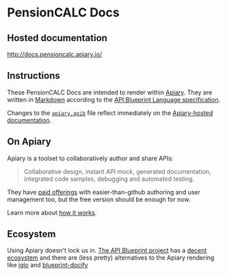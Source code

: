# PensionCALC Docs

## Hosted documentation

http://docs.pensioncalc.apiary.io/

## Instructions

These PensionCALC Docs are intended to render within [Apiary](http://apiary.io/). They are written in [Markdown](https://daringfireball.net/projects/markdown/) according to the [API Blueprint Language specification](https://github.com/apiaryio/api-blueprint/blob/master/API%20Blueprint%20Specification.md).

Changes to the [`apiary.apib`](https://github.com/juliosantos/pension_calc_docs_apiary/blob/master/apiary.apib) file reflect immediately on the [Apiary-hosted documentation](http://docs.pensioncalc.apiary.io/).

## On Apiary

Apiary is a toolset to collaboratively author and share APIs:

> Collaborative design, instant API mock, generated documentation, integrated code samples, debugging and automated testing.

They have [paid offerings](http://apiary.io/#pricing) with easier-than-github authoring and user management too, but the free version should be enough for now.

Learn more about [how it works](http://apiary.io/how-it-works).

## Ecosystem

Using Apiary doesn't lock us in. [The API Blueprint project](http://apiblueprint.org/) has a [decent ecosystem](http://apiblueprint.org/#tooling) and there are (less pretty) alternatives to the Apiary rendering like [iglo](https://github.com/subosito/iglo) and [blueprint-docify](https://github.com/renewablefunding/blueprint-docify)
